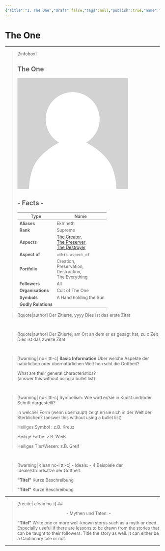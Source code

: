 ```yaml
---
{"title":"1. The One","draft":false,"tags":null,"publish":true,"name":"The One","aliases":"Ekh'neth","organisations":"Cult of The One","rank":"Supreme","symbol":"A Hand holding the Sun","portfolio":"Creation, <br>Preservation, <br>Destruction, <br>The Everything","followers":"All","relations":"","path":"3. Gods & Religion/2. Ekh'neth - The One True God/1. The One.md","permalink":"/3-gods-and-religion/2-ekh-neth-the-one-true-god/1-the-one/","PassFrontmatter":true}
---
```


# The One
---
> [!infobox]
> 
> 
> ## **The One**
> 
> ![../../../NPC_Placeholder.jpg](../../NPC_Placeholder.jpg)
> 
> ## - Facts -
> | Type | Name |
> | ---- | ---- |
> | **Aliases** | Ekh'neth |
> | **Rank** | Supreme |
> | **Aspects** | [The Creator](../3.%20The%20Trinity/2.%20The%20Creator.md), <br>[The Preserver](../3.%20The%20Trinity/3.%20Ghyrush'neth%20-%20The%20Preserver.md), <br>[The Destroyer](../3.%20The%20Trinity/4.%20Malush'neth%20-%20The%20Destroyer.md) |
> | **Aspect of** | `=this.aspect_of` |
> | **Portfolio** | Creation, <br>Preservation, <br>Destruction, <br>The Everything |
> | **Followers** | All |
> | **Organisations** | Cult of The One |
> | **Symbols** | A Hand holding the Sun |
> | **Godly Relations** |  |


> [!quote|author] Der Zitierte, yyyy
> Dies ist das erste Zitat

<br>

> [!quote|author] Der Zitierte, am Ort an dem er es gesagt hat, zu x Zeit
> Dies ist das zweite Zitat

<br>

> [!warning| no-i ttl-c] **Basic Information**
> Über welche Aspekte der natürlichen oder übernatürlichen Welt herrscht die Gottheit?
>
> What are their general characteristics?  
> (answer this without using a bullet list)

<br>

> [!warning| no-i ttl-c] Symbolism:
> Wie wird er/sie in Kunst und/oder Schrift dargestellt?
> 
> In welcher Form (wenn überhaupt) zeigt er/sie sich in der Welt der Sterblichen?
> (answer this without using a bullet list)
> 
> Heiliges Symbol : z.B. Kreuz
> 
> Heilige Farbe: z.B. Weiß
> 
> Heiliges Tier/Wesen: z.B. Greif

<br>

> [!warning| clean no-i ttl-c] - Ideals: -
> 4 Beispiele der Ideale/Grundsätze der Gottheit.
>
> **"Titel"**
> Kurze Beschreibung
>
> **"Titel"**
> Kurze Beschreibung

---

> [!recite| clean no-i] ## <center>  - Mythen und Taten: - </center>
> 
> **"Titel"**
> Write one or more well-known storys such as a myth or deed. Especially useful if there are lessons to be drawn from the stories that can be taught to their followers. Title the story as well. It can either be a Cautionary tale or not.


---